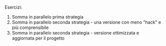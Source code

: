 Esercizi:

1. Somma in parallelo prima strategia
2. Somma in parallelo seconda strategia - una versione con meno "hack" e più comprensibile
3. Somma in parallelo seconda strategia - versione ottimizzata e aggiornata per il progetto
